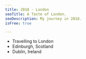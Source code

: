 ```yaml
---
title: 2018 - London
seoTitle: A Taste of London.
seoDescription: My journey in 2018.
isFree: true

---
```


- Travelling to London
- Edinburgh, Scotland
- Dublin, Ireland